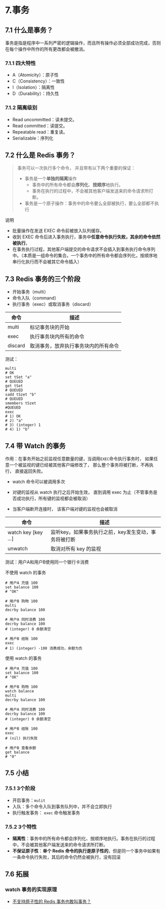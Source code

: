 # 7.事务

## 7.1 什么是事务？

事务是指是程序中一系列严密的逻辑操作，而且所有操作必须全部成功完成，否则在每个操作中所作的所有更改都会被撤消。

### 7.1.1 四大特性

- A（Atomicity）：原子性
- C（Consistency）：一致性
- I（Isolation）：隔离性
- D（Durability）：持久性

### 7.1.2 隔离级别

- Read uncommitted：读未提交。
- Read committed：读提交。
- Repeatable read：重复读。
- Serializable：序列化



## 7.2 什么是 Redis 事务？

> 事务可以一次执行多个命令， 并且带有以下两个重要的保证：
>
> - 事务是一个**单独的隔离**操作
>   - 事务中的所有命令都会**序列化**、**按顺序**地执行。
>   - 事务在执行的过程中，不会被其他客户端发送来的命令请求所打断。
> - 事务是一个原子操作：事务中的命令要么全部被执行，要么全部都不执行

说明

- 批量操作在发送 EXEC 命令前被放入队列缓存。
- 收到 EXEC 命令后进入事务执行，事务中**任意命令执行失败，其余的命令依然被执行**。
- 在事务执行过程，其他客户端提交的命令请求不会插入到事务执行命令序列中。（本质是一组命令的集合。一个事务中的所有命令都会序列化，按顺序地串行化执行而不会被其它命令插入）



## 7.3 Redis 事务的三个阶段

- 开始事务（multi）
- 命令入队（command）
- 执行事务（exec）或取消事务（discard）

| 命令    | 描述                                 |
| ------- | ------------------------------------ |
| multi   | 标记事务块的开始                     |
| exec    | 执行事务块内所有的命令               |
| discard | 取消事务，放弃执行事务块内的所有命令 |

测试：

```shell
multi
# OK
set tSet "a"
# QUEUED
get tSet
# QUEUED
sadd tSzet "b"
# QUEUED
smembers tSzet
#QUEUED
exec
# 1) OK
# 2) "a"
# 3) (integer) 1
# 4) 1) "b"
```



## 7.4 带 Watch 的事务

作用：在事务开始之前监视任意数量的键，当调用`EXEC`命令执行事务时， 如果任意一个被监视的键已经被其他客户端修改了， 那么整个事务将被打断，不再执行， 直接返回失败。

- watch 命令可以被调用多次

- 对键的监视从 watch 执行之后开始生效， 直到调用 exec 为止（不管事务是否成功执行，所有键的监视都会被取消）
- 当客户端断开连接时， 该客户端对键的监视也会被取消

| 命令                | 描述                                                 |
| ------------------- | ---------------------------------------------------- |
| watch key [key ...] | 监听key。如果事务执行之前，key发生变动，事务将被打断 |
| unwatch             | 取消对所有 key 的监视                                |

测试：用户A和用户B使用同一个银行卡消费

不使用 watch 的事务

```shell
# 用户A 充值 100
set balance 100
# "OK"

# 用户B 购物 100
multi
decrby balance 100

# 用户A 同时消费 100
decrby balance 100
# (integer) 0 余额清空

# 用户B 结账 100
exec
# 1) (integer) -100 消费成功，余额为负
```

使用 watch 的事务

```shell
# 用户A 充值 100
set balance 100
# "OK"

# 用户B 购物 100
watch balance
multi
decrby balance 100

# 用户A 同时消费 100
decrby balance 100
# (integer) 0 余额清空

# 用户B 结账 100
exec
# (nil) 执行失败

# 用户B 查看余额
get balance
# "0"
```



## 7.5 小结

### 7.5.1 3个阶段

- 开启事务：`mulit`
- 入队：多个命令入队到事务队列中，并不会立即执行
- 执行触发事务： `exec` 命令触发事务

### 7.5.2 3个特性

- **隔离性**：事务中的所有命令都会序列化、按顺序地执行。事务在执行的过程中，不会被其他客户端发送来的命令请求所打断。
- **不保证原子性**：**单个 Redis 命令的执行是原子性的**，但是同一个事务中如果有一条命令执行失败，其后的命令仍然会被执行，没有回滚

## 7.6 拓展

### watch 事务的实现原理

- [不支持原子性的 Redis 事务也敢叫事务？](https://zhuanlan.zhihu.com/p/235466985)